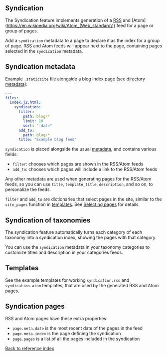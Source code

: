 ## Syndication

The Syndication feature implements generation of a [RSS](https://en.wikipedia.org/wiki/RSS)
and [Atom](https://en.wikipedia.org/wiki/Atom_(Web_standard\)) feed for a page
or group of pages.

Add a `syndication` metadata to a page to declare it as the index for a group
of page. RSS and Atom feeds will appear next to the page, containing pages
selected in the `syndication` metadata.

## Syndication metadata

Example `.staticsite` file alongside a blog index page (see [directory
metadata](contents.md)):

```yaml
---
files:
  index.j2.html:
    syndication:
      filter:
        path: blog/*
        limit: 10
        sort: "-date"
      add_to:
        path: blog/*
      title: "Example blog feed"
```

`syndication` is placed alongside the usual [metadata](metadata.md),
and contains various fields:

* `filter`: chooses which pages are shown in the RSS/Atom feeds
* `add_to`: chooses which pages will include a link to the RSS/Atom feeds

Any other metadata are used when generating pages for the RSS/Atom feeds, so
you can use `title`, `template_title`, `description`, and so on, to personalize
the feeds.

`filter` and `add_to` are dictionaries that select pages in the site, similar
to the `site_pages` function in [templates](templates.md). See
[Selecting pages](page_filter.md) for details.


## Syndication of taxonomies

The syndication feature automatically turns each category of each taxonomy into
a syndication index, showing the pages with that category.

You can use the `syndication` metadata in your taxonomy categories to customize
titles and description in your categories feeds.


## Templates

See the example templates for working `syndication.rss` and `syndication.atom`
templates, that are used by the generated RSS and Atom pages.


## Syndication pages

RSS and Atom pages have these extra properties:

* `page.meta.date` is the most recent date of the pages in the feed
* `page.meta.index` is the page defining the syndication
* `page.pages` is a list of all the pages included in the syndication


[Back to reference index](reference.md)

